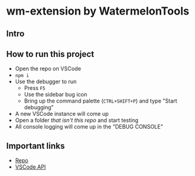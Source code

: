 # wm-extension by WatermelonTools

## Intro

## How to run this project
- Open the repo on VSCode
-  ```npm i```
- Use the debugger to run 
  - Press ```F5```
  - Use the sidebar bug icon
  - Bring up the command palette (```CTRL+SHIFT+P```) and type "Start debugging"
- A new VSCode instance will come up
- Open a folder _that isn't this repo_ and start testing
- All console logging will come up in the "DEBUG CONSOLE"
## Important links

- [Repo](https://github.com/watermelontools/wm-extension/)
- [VSCode API](https://code.visualstudio.com/api/references/vscode-api)
